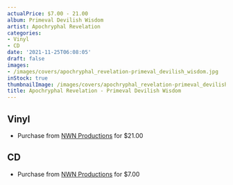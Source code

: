 ```yaml
---
actualPrice: $7.00 - 21.00
album: Primeval Devilish Wisdom
artist: Apochryphal Revelation
categories:
- Vinyl
- CD
date: '2021-11-25T06:08:05'
draft: false
images:
- /images/covers/apochryphal_revelation-primeval_devilish_wisdom.jpg
inStock: true
thumbnailImage: /images/covers/apochryphal_revelation-primeval_devilish_wisdom-thumb.jpg
title: Apochryphal Revelation - Primeval Devilish Wisdom
---
```


## Vinyl
* Purchase from [NWN Productions](http://shop.nwnprod.com/index.php?route=product/product&path=75&product_id=11928&sort=pd.name&order=ASC) for $21.00
## CD
* Purchase from [NWN Productions](http://shop.nwnprod.com/index.php?route=product/product&path=93&product_id=16226&sort=pd.name&order=ASC) for $7.00
